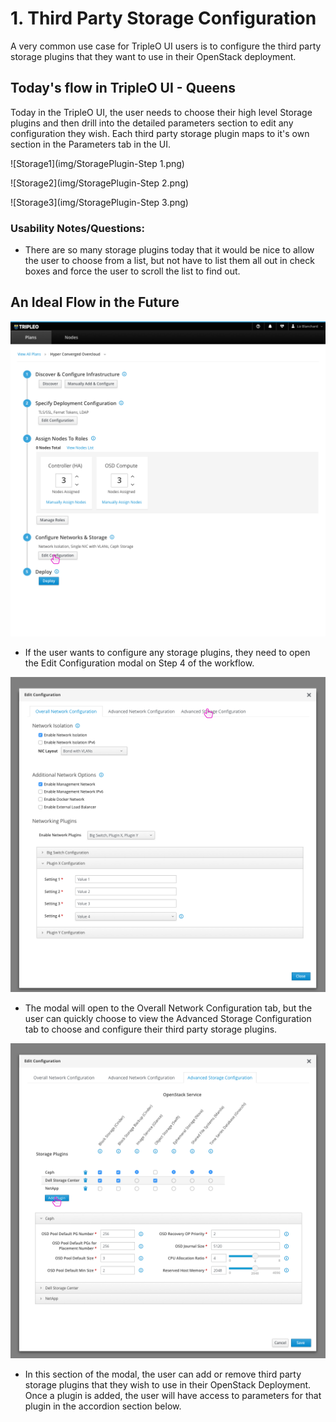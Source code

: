 # 1. Third Party Storage Configuration
A very common use case for TripleO UI users is to configure the third party storage plugins that they want to use in their OpenStack deployment.

## Today's flow in TripleO UI - Queens
Today in the TripleO UI, the user needs to choose their high level Storage plugins and then drill into the detailed parameters section to edit any configuration they wish. Each third party storage plugin maps to it's own section in the Parameters tab in the UI.

![Storage1](img/StoragePlugin-Step 1.png)

![Storage2](img/StoragePlugin-Step 2.png)

![Storage3](img/StoragePlugin-Step 3.png)

### Usability Notes/Questions:
* There are so many storage plugins today that it would be nice to allow the user to choose from a list, but not have to list them all out in check boxes and force the user to scroll the list to find out.

## An Ideal Flow in the Future
![editconfiguration](img/StoragePlugin-Storage-Deployment_Plan.png)
- If the user wants to configure any storage plugins, they need to open the Edit Configuration modal on Step 4 of the workflow.

![editconfigurationmodal](img/StoragePlugin-Edit_Configuration_Modal_Overall.png)
- The modal will open to the Overall Network Configuration tab, but the user can quickly choose to view the Advanced Storage Configuration tab to choose and configure their third party storage plugins.

![editconfigurationmodal2](img/StoragePlugin-Storage-Configure_Storage.png)
- In this section of the modal, the user can add or remove third party storage plugins that they wish to use in their OpenStack Deployment. Once a plugin is added, the user will have access to parameters for that plugin in the accordion section below.
